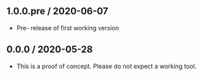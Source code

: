 ## 1.0.0.pre / 2020-06-07
  * Pre- release of first working version
## 0.0.0 / 2020-05-28
  * This is a proof of concept. Please do not expect a working tool.
